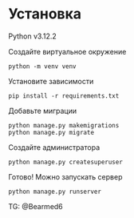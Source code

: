 # Установка

Python v3.12.2

Создайте виртуальное окружение
```
python -m venv venv
```

Установите зависимости
```
pip install -r requirements.txt
```

Добавьте миграции
```
python manage.py makemigrations
python manage.py migrate
```

Создайте администратора
```
python manage.py createsuperuser
```

Готово! Можно запускать сервер
```
python manage.py runserver
```

TG: @Bearmed6